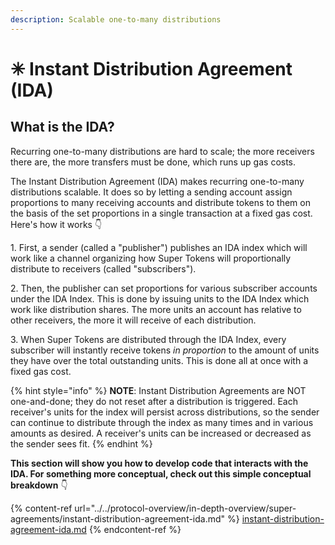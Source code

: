 ```yaml
---
description: Scalable one-to-many distributions
---
```


# ✳ Instant Distribution Agreement (IDA)

## What is the IDA?

Recurring one-to-many distributions are hard to scale; the more receivers there are, the more transfers must be done, which runs up gas costs.

The Instant Distribution Agreement (IDA) makes recurring one-to-many distributions scalable. It does so by letting a sending account assign proportions to many receiving accounts and distribute tokens to them on the basis of the set proportions in a single transaction at a fixed gas cost. Here's how it works 👇

1\. First, a sender (called a "publisher") publishes an IDA index which will work like a channel organizing how Super Tokens will proportionally distribute to receivers (called "subscribers").

2\. Then, the publisher can set proportions for various subscriber accounts under the IDA Index. This is done by issuing units to the IDA Index which work like distribution shares. The more units an account has relative to other receivers, the more it will receive of each distribution.

3\. When Super Tokens are distributed through the IDA Index, every subscriber will instantly receive tokens _in proportion_ to the amount of units they have over the total outstanding units. This is done all at once with a fixed gas cost.

{% hint style="info" %}
**NOTE**: Instant Distribution Agreements are NOT one-and-done; they do not reset after a distribution is triggered. Each receiver's units for the index will persist across distributions, so the sender can continue to distribute through the index as many times and in various amounts as desired. A receiver's units can be increased or decreased as the sender sees fit.
{% endhint %}

**This section will show you how to develop code that interacts with the IDA. For something more conceptual, check out this simple conceptual breakdown** 👇

{% content-ref url="../../protocol-overview/in-depth-overview/super-agreements/instant-distribution-agreement-ida.md" %}
[instant-distribution-agreement-ida.md](../../protocol-overview/in-depth-overview/super-agreements/instant-distribution-agreement-ida.md)
{% endcontent-ref %}
